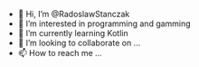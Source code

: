 - 👋 Hi, I’m @RadoslawStanczak
- 👀 I’m interested in programming and gamming
- 🌱 I’m currently learning Kotlin
- 💞️ I’m looking to collaborate on ...
- 📫 How to reach me ...

<!---
RadoslawStanczak/RadoslawStanczak is a ✨ special ✨ repository because its `README.md` (this file) appears on your GitHub profile.
You can click the Preview link to take a look at your changes.
--->
